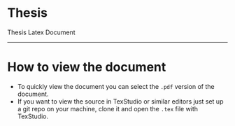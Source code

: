 # Thesis
Thesis Latex Document

---

# How to view the document
* To quickly view the document you can select the `.pdf` version of the document.
* If you want to view the source in TexStudio or similar editors just set up a git repo on your machine, clone it and open the `.tex` file with TexStudio.
